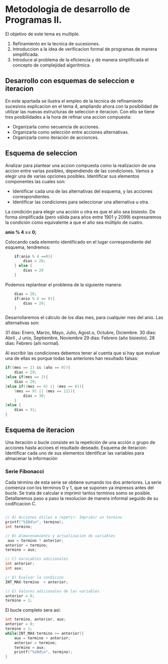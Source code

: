 # Metodologia de desarrollo de Programas II.

El objetivo de este tema es multiple.
1. Refinamiento en la tecnica de sucesiones.
2. Introduccion a la idea de verificacion formal de programas de manera simplificada.
3. Introduce al problema de la eficiencia y de manera simplificada el concepto de complejidad algoritmica.

## Desarrollo con esquemas de seleccion e iteracion
En este apartada se ilustra el empleo de la tecnica de refinamiento sucesivos explicacion en el tema 4, ampliando ahora
con la posibilidad de utilizar las nuevas estructuras de seleccion e iteracion. Con ello se tiene tres posibilidades a la
hora de refinar una accion compuesta:
* Organizarla como secuencia de acciones.
* Organizarla como selección entre acciones alternativas.
* Organizarla como iteración de accionces.

## Esquema de seleccion
Analizar para plantear una accion compuesta como la realizacion de una accion entre varias posibles, dependiendo de las
condiciones. Vamos a elegir una de varias opciones posibles.
Identificar sus elementos componentes las cuales son:
* Identificar cada una de las alternativas del esquema, y las acciones correspondientes.
* Identificar las condiciones para seleccionar una alternativa u otra.

La condición para elegir una acción u otra es que el año sea bisiesto.
De forma simplificada (pero válida para años entre 1901 y 2099) expresaremos la condición como equivalente a
que el año sea múltiplo de cuatro.

__anio % 4 == 0;__

Colocando cada elemento identificado en el lugar correspondiente del esquema, tendremos:

```c
    if(anio % 4 ==0){
        dias = 28;
    } else {
        dias = 29
    }
```
Podemos replantear el problema de la siguiente manera:

```c
    dias = 28;
    if(anio % 4 == 0){
        dias = 29;
    }
```

Desarrollaremos el cálculo de los días mes, para cualquier mes del anio. Las alternativas son:

31 días: Enero, Marzo, Mayo, Julio, Agost.o, Octubre, Diciembre.
30 días: Abril , J unio, Septiembre, Noviembre
29 días: Febrero (año bisiesto).
28 días: Febrero (añi normal).

Al escribir las condiciones debemos tener al cuenta que si hay que evaluar una de ellas es porque
todas las anteriores han resultado falsas:

```c
if((mes == 2) && (año == 0)){
    dias = 29;
}else if(mes == 2){
    dias = 29;
}else if((mes == 4) || (mes == 6)){
    (mes == 9) || (mes == 11)){
        dias = 30;
    }
}else {
    dias = 31;
}
```
## Esquema de iteracion

Una iteración o bucle consiste en la repetición de una acción o grupo de acciones hasta accioes el
resultado deseado.
Esquema de iteracion:
Identificar cada uno de sus elementos
Identificar las variables para almacenar la información

### Serie Fibonacci
Cada término de esta serie se obtiene sumando los dos anteriores. La serie comienza con los terminos 0 y 1, que se suponen
ya impresos antes del bucle. Se trata de calcular e imprimir tantos terminos somo se posible.
Detallaremos paso a paso la resolucion de manera informal seguido de su codificacion C.

```c

// A) Acciones útiles a repetir: Imprimir un termino
printf("%10d\n", termino);
int termino;

// B) Almacenamiento y actualización de variables
 aux = termino * anterior;
anterior = termino;
termino = aux;

// C) Varaiables adicionales
int anterior;
int aux;

// D) Evaluar la condicion
INT_MAX-termino  < anterior;

// E) Valores adicionales de las variables
anterior = 0;
termino = 1;
```

El bucle completo sera asi:
```c
int termino, anterior, aux;
anterior = 0;
termino = 1;
while(INT_MAX-termino >= anterior){
    aux = termino + anterior;
    anterior = termino;
    termino = aux;
    printf("%10d\n", termino);
}


```
